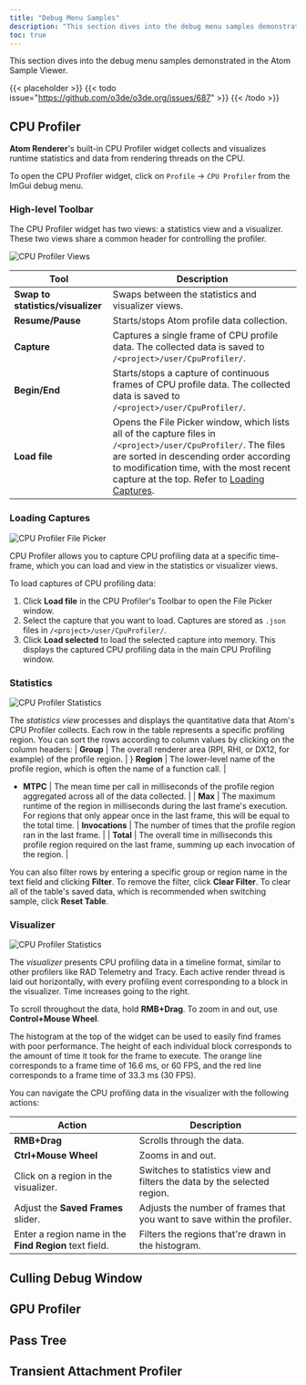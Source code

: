 ```yaml
---
title: "Debug Menu Samples"
description: "This section dives into the debug menu samples demonstrated in the Atom Sample Viewer."
toc: true
---  
```


This section dives into the debug menu samples demonstrated in the Atom Sample Viewer. 

{{< placeholder >}}
{{< todo issue="https://github.com/o3de/o3de.org/issues/687" >}}
{{< /todo >}}

## CPU Profiler

**Atom Renderer**'s built-in CPU Profiler widget collects and visualizes runtime statistics and data from rendering threads on the CPU. 

To open the CPU Profiler widget, click on `Profile` &rarr; `CPU Profiler` from the ImGui debug menu.

### High-level Toolbar

The CPU Profiler widget has two views: a statistics view and a visualizer. These two views share a common header for controlling the profiler.

![CPU Profiler Views](/images/atom-guide/atom-sample-viewer/cpu-profiler-views.png)

| Tool | Description |
| - | - |
| **Swap to statistics/visualizer** | Swaps between the statistics and visualizer views. |
| **Resume/Pause** | Starts/stops Atom profile data collection. |
| **Capture** | Captures a single frame of CPU profile data. The collected data is saved to `/<project>/user/CpuProfiler/`. |
| **Begin/End** | Starts/stops a capture of continuous frames of CPU profile data. The collected data is saved to `/<project>/user/CpuProfiler/`. |
| **Load file** | Opens the File Picker window, which lists all of the capture files in `/<project>/user/CpuProfiler/`. The files are sorted in descending order according to modification time, with the most recent capture at the top. Refer to [Loading Captures](#loading-captures). |

### Loading Captures

![CPU Profiler File Picker](/images/atom-guide/atom-sample-viewer/cpu-profiler-file-picker.png)


CPU Profiler allows you to capture CPU profiling data at a specific time-frame, which you can load and view in the statistics or visualizer views. 

To load captures of CPU profiling data:
1. Click **Load file** in the CPU Profiler's Toolbar to open the File Picker window. 
2. Select the capture that you want to load. Captures are stored as `.json` files in `/<project>/user/CpuProfiler/`.
3. Click **Load selected** to load the selected capture into memory. This displays the captured CPU profiling data in the main CPU Profiling window. 


### Statistics

![CPU Profiler Statistics](/images/atom-guide/atom-sample-viewer/cpu-profiler-statistics.png)

The _statistics view_ processes and displays the quantitative data that Atom's CPU Profiler collects. Each row in the table represents a specific profiling region. You can sort the rows according to column values by clicking on the column headers:
| **Group** | The overall renderer area (RPI, RHI, or DX12, for example) of the profile region. |
} **Region** | The lower-level name of the profile region, which is often the name of a function call. |
* **MTPC** | The mean time per call in milliseconds of the profile region aggregated across all of the data collected. |
| **Max** | The maximum runtime of the region in milliseconds during the last frame's execution. For regions that only appear once in the last frame, this will be equal to the total time.
| **Invocations** | The number of times that the profile region ran in the last frame. |
| **Total** | The overall time in milliseconds this profile region required on the last frame, summing up each invocation of the region. |

You can also filter rows by entering a specific group or region name in the text field and clicking **Filter**. To remove the filter, click **Clear Filter**. To clear all of the table's saved data, which is recommended when switching sample, click **Reset Table**.

### Visualizer

![CPU Profiler Statistics](/images/atom-guide/atom-sample-viewer/cpu-profiler-visualizer.png)

The _visualizer_ presents CPU profiling data in a timeline format, similar to other profilers like RAD Telemetry and Tracy. Each active render thread is laid out horizontally, with every profiling event corresponding to a block in the visualizer. Time increases going to the right.

To scroll throughout the data, hold **RMB+Drag**. To zoom in and out, use **Control+Mouse Wheel**.

The histogram at the top of the widget can be used to easily find frames with poor performance. The height of each individual block corresponds to the amount of time it took for the frame to execute. The orange line corresponds to a frame time of 16.6 ms, or 60 FPS, and the red line corresponds to a frame time of 33.3 ms (30 FPS).

You can navigate the CPU profiling data in the visualizer with the following actions:

| Action | Description |
| - | - |
| **RMB+Drag** | Scrolls through the data. |
| **Ctrl+Mouse Wheel** | Zooms in and out. |
| Click on a region in the visualizer. | Switches to statistics view and filters the data by the selected region. |
| Adjust the **Saved Frames** slider. | Adjusts the number of frames that you want to save within the profiler. |
| Enter a region name in the **Find Region** text field. | Filters the regions that're drawn in the histogram. |

## Culling Debug Window

## GPU Profiler

## Pass Tree

## Transient Attachment Profiler
